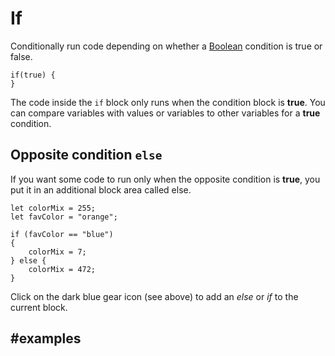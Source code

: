 # If

Conditionally run code depending on whether a [Boolean](/blocks/logic/boolean) condition is true or false.

```block
if(true) {
}
```
The code inside the `if` block only runs when the condition block is **true**. You can compare
variables with values or variables to other variables for a **true** condition.

## Opposite condition `else`

If you want some code to run only when the opposite condition is **true**, you put it in
an additional block area called else.

```block
let colorMix = 255;
let favColor = "orange";

if (favColor == "blue")
{
    colorMix = 7;
} else {
    colorMix = 472;
}
```

Click on the dark blue gear icon (see above) to add an *else* or *if* to the current block.

## #examples
